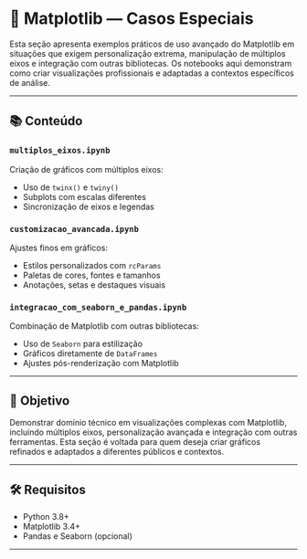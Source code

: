 # 🧩 Matplotlib — Casos Especiais

Esta seção apresenta exemplos práticos de uso avançado do Matplotlib em situações que exigem personalização extrema, manipulação de múltiplos eixos e integração com outras bibliotecas. Os notebooks aqui demonstram como criar visualizações profissionais e adaptadas a contextos específicos de análise.

---

## 📚 Conteúdo

### `multiplos_eixos.ipynb`
Criação de gráficos com múltiplos eixos:

- Uso de `twinx()` e `twiny()`  
- Subplots com escalas diferentes  
- Sincronização de eixos e legendas  

### `customizacao_avancada.ipynb`
Ajustes finos em gráficos:

- Estilos personalizados com `rcParams`  
- Paletas de cores, fontes e tamanhos  
- Anotações, setas e destaques visuais  

### `integracao_com_seaborn_e_pandas.ipynb`
Combinação de Matplotlib com outras bibliotecas:

- Uso de `Seaborn` para estilização  
- Gráficos diretamente de `DataFrames`  
- Ajustes pós-renderização com Matplotlib  

---

## 🎯 Objetivo

Demonstrar domínio técnico em visualizações complexas com Matplotlib, incluindo múltiplos eixos, personalização avançada e integração com outras ferramentas. Esta seção é voltada para quem deseja criar gráficos refinados e adaptados a diferentes públicos e contextos.

---

## 🛠️ Requisitos

- Python 3.8+
- Matplotlib 3.4+
- Pandas e Seaborn (opcional)

---


